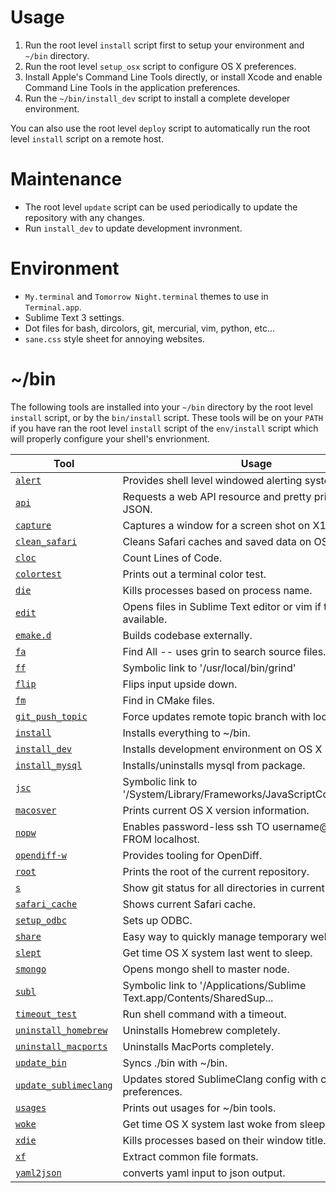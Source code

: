 # Usage
1. Run the root level `install` script first to setup your environment and `~/bin` directory.
1. Run the root level `setup_osx` script to configure OS X preferences.
1. Install Apple's Command Line Tools directly, or install Xcode and enable Command Line Tools in the application preferences.
1. Run the `~/bin/install_dev` script to install a complete developer environment.

You can also use the root level `deploy` script to automatically run the root level `install` script on a remote host.

# Maintenance
* The root level `update` script can be used periodically to update the repository with any changes.
* Run `install_dev` to update development invronment.

# Environment
* `My.terminal` and `Tomorrow Night.terminal` themes to use in `Terminal.app`.
* Sublime Text 3 settings.
* Dot files for bash, dircolors, git, mercurial, vim, python, etc...
* `sane.css` style sheet for annoying websites.

# ~/bin
The following tools are installed into your `~/bin` directory by the root level `install` script, or by the `bin/install` script. These tools will be on your `PATH` if you have ran the root level `install` script of the `env/install` script which will properly configure your shell's envrionment.

| Tool | Usage |
| --- | --- |
| [`alert`](bin/alert) | Provides shell level windowed alerting system. |
| [`api`](bin/api) | Requests a web API resource and pretty prints resulting JSON. |
| [`capture`](bin/capture) | Captures a window for a screen shot on X11 systems. |
| [`clean_safari`](bin/clean_safari) | Cleans Safari caches and saved data on OS X. |
| [`cloc`](bin/cloc) | Count Lines of Code. |
| [`colortest`](bin/colortest) | Prints out a terminal color test. |
| [`die`](bin/die) | Kills processes based on process name. |
| [`edit`](bin/edit) | Opens files in Sublime Text editor or vim if that's not available. |
| [`emake.d`](bin/emake.d) | Builds codebase externally. |
| [`fa`](bin/fa) | Find All -- uses grin to search source files. |
| [`ff`](bin/ff) | Symbolic link to '/usr/local/bin/grind' |
| [`flip`](bin/flip) | Flips input upside down. |
| [`fm`](bin/fm) | Find in CMake files. |
| [`git_push_topic`](bin/git_push_topic) | Force updates remote topic branch with local branch. |
| [`install`](bin/install) | Installs everything to ~/bin. |
| [`install_dev`](bin/install_dev) | Installs development environment on OS X machines. |
| [`install_mysql`](bin/install_mysql) | Installs/uninstalls mysql from package. |
| [`jsc`](bin/jsc) | Symbolic link to '/System/Library/Frameworks/JavaScriptCore.framewo... |
| [`macosver`](bin/macosver) | Prints current OS X version information. |
| [`nopw`](bin/nopw) | Enables password-less ssh TO username@remotehost FROM localhost. |
| [`opendiff-w`](bin/opendiff-w) | Provides tooling for OpenDiff. |
| [`root`](bin/root) | Prints the root of the current repository. |
| [`s`](bin/s) | Show git status for all directories in current directory. |
| [`safari_cache`](bin/safari_cache) | Shows current Safari cache. |
| [`setup_odbc`](bin/setup_odbc) | Sets up ODBC. |
| [`share`](bin/share) | Easy way to quickly manage temporary web shares. |
| [`slept`](bin/slept) | Get time OS X system last went to sleep. |
| [`smongo`](bin/smongo) | Opens mongo shell to master node. |
| [`subl`](bin/subl) | Symbolic link to '/Applications/Sublime Text.app/Contents/SharedSup... |
| [`timeout_test`](bin/timeout_test) | Run shell command with a timeout. |
| [`uninstall_homebrew`](bin/uninstall_homebrew) | Uninstalls Homebrew completely. |
| [`uninstall_macports`](bin/uninstall_macports) | Uninstalls MacPorts completely. |
| [`update_bin`](bin/update_bin) | Syncs ./bin with ~/bin. |
| [`update_sublimeclang`](bin/update_sublimeclang) | Updates stored SublimeClang config with current preferences. |
| [`usages`](bin/usages) | Prints out usages for ~/bin tools. |
| [`woke`](bin/woke) | Get time OS X system last woke from sleep. |
| [`xdie`](bin/xdie) | Kills processes based on their window title. |
| [`xf`](bin/xf) | Extract common file formats. |
| [`yaml2json`](bin/yaml2json) | converts yaml input to json output. |